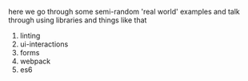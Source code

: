 here we go through some semi-random 'real world' examples and talk through using libraries and things like that

1. linting
2. ui-interactions
3. forms
4. webpack
5. es6